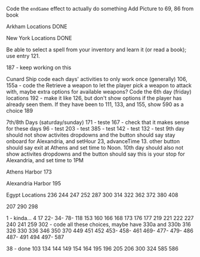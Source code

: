 Code the `endGame` effect to actually do something
Add Picture to 69, 86 from book

Arkham Locations
DONE

New York Locations
DONE

Be able to select a spell from your inventory and learn it (or read a book); use entry 121.

187 - keep working on this

Cunard Ship
code each days' activities to only work once (generally)
106, 155a - code the Retrieve a weapon to let the player pick a weapon to attack with, maybe extra options for available weapons?
Code the 6th day (friday) locations
192 - make it like 126, but don't show options if the player has already seen them. If they have been to 111, 133, and 155, show 590 as a choice
189

7th/8th Days (saturday/sunday)
171 - teste
167 - check that it makes sense for these days
96 - test
203 - test
385 - test
142 - test
132 - test
9th day should not show activites dropdowns and the button should say stay onboard for Alexandria, and setHour 23, advanceTime 13. other button should say exit at Athens and set time to Noon.
10th day should also not show activites dropdowns and the button should say this is your stop for Alexandria, and set time to 1PM

Athens Harbor
173

Alexandria Harbor
195

Egypt Locations
236
244
247
252
287
300
314
322
362
372
380
408

207
290
298

1 - kinda...
4
17
22-
34-
78-
118
153
160
166
168
173
176
177
219
221
222
227
240
241
259
302 - code all these choices, maybe have 330a and 330b
316
326
330
336
346
350
370
449
451
452
453-
458-
461
469-
477-
479-
486
487-
491
494
497-
587

38 - done
103
134
144
149
154
164
195
196
205
206
300
324
585
586
